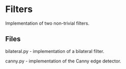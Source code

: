 # Filters

Implementation of two non-trivial filters.

## Files

bilateral.py - implementation of a bilateral filter.

canny.py - implementation of the Canny edge detector.
